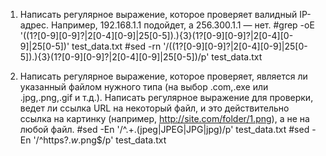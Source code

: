 1. Написать регулярное выражение, которое проверяет валидный IP-адрес. Например, 192.168.1.1 подойдет, а 256.300.1.1 — нет.
#grep -oE '((1?[0-9][0-9]?|2[0-4][0-9]|25[0-5])\.){3}(1?[0-9][0-9]?|2[0-4][0-9]|25[0-5])' test_data.txt
#sed -rn '/((1?[0-9][0-9]?|2[0-4][0-9]|25[0-5])\.){3}(1?[0-9][0-9]?|2[0-4][0-9]|25[0-5])/p' test_data.txt 

2. Написать регулярное выражение, которое проверяет, является ли указанный файлом нужного типа (на выбор .com,.exe или .jpg,.png,.gif и т.д.). Написать регулярное выражение для проверки, ведет ли ссылка URL на некоторый файл, и это действительно ссылка на картинку (например, http://site.com/folder/1.png), а не на любой файл.
#sed -En '/^.+\.(jpeg|JPEG|JPG|jpg)/p' test_data.txt
#sed -En '/^https?.*w*\.png$/p' test_data.txt

